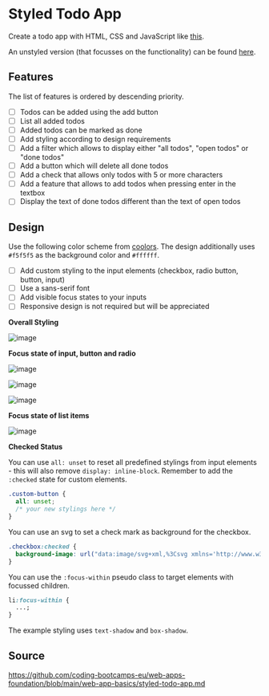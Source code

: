 # Styled Todo App

Create a todo app with HTML, CSS and JavaScript like [this](https://styled-todo-app.netlify.app/).

An unstyled version (that focusses on the functionality) can be found [here](https://bootcamp-todo-app.stackblitz.io/).

## Features

The list of features is ordered by descending priority.

- [ ] Todos can be added using the add button
- [ ] List all added todos
- [ ] Added todos can be marked as done
- [ ] Add styling according to design requirements
- [ ] Add a filter which allows to display either "all todos", "open todos" or "done todos"
- [ ] Add a button which will delete all done todos
- [ ] Add a check that allows only todos with 5 or more characters
- [ ] Add a feature that allows to add todos when pressing enter in the textbox
- [ ] Display the text of done todos different than the text of open todos

## Design

Use the following color scheme from [coolors](https://coolors.co/ef476f-f5ab00-06d6a0-118ab2-073b4c). The design additionally uses `#f5f5f5` as the background color and `#ffffff`.

- [ ] Add custom styling to the input elements (checkbox, radio button, button, input)
- [ ] Use a sans-serif font
- [ ] Add visible focus states to your inputs
- [ ] Responsive design is not required but will be appreciated

**Overall Styling**

![image](https://user-images.githubusercontent.com/16404104/125468256-6ba0bb76-87e9-44c7-a10e-361e53bf2636.png)

**Focus state of input, button and radio**

![image](https://user-images.githubusercontent.com/16404104/125468326-70179413-c728-4290-8c0d-c591a3f35523.png)

![image](https://user-images.githubusercontent.com/16404104/125468456-152c5311-bfa0-4689-9dab-a1dee1f9b328.png)

![image](https://user-images.githubusercontent.com/16404104/125468533-baed1ffc-d9de-4787-b3e0-9d4955bd5347.png)

**Focus state of list items**

![image](https://user-images.githubusercontent.com/16404104/125468616-2deee31e-e269-4d5f-99a8-cba09bf700f2.png)

**Checked Status**

You can use `all: unset` to reset all predefined stylings from input elements - this will also remove `display: inline-block`. Remember to add the `:checked` state for custom elements.

```css
.custom-button {
  all: unset;
  /* your new stylings here */
}
```

You can use an svg to set a check mark as background for the checkbox.

```css
.checkbox:checked {
  background-image: url("data:image/svg+xml,%3Csvg xmlns='http://www.w3.org/2000/svg' viewBox='0 0 24 24' aria-hidden='true' focusable='false' %3E%3Cpath fill='none' stroke='white' stroke-width='3' d='M1.73 12.91l6.37 6.37L22.79 4.59' /%3E%3C/svg%3E");
}
```

You can use the `:focus-within` pseudo class to target elements with focussed children.

```css
li:focus-within {
  ...;
}
```

The example styling uses `text-shadow` and `box-shadow`.

## Source

https://github.com/coding-bootcamps-eu/web-apps-foundation/blob/main/web-app-basics/styled-todo-app.md
